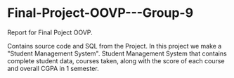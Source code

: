 # Final-Project-OOVP---Group-9
Report for Final Poject OOVP. 

Contains source code and SQL from the Project. In this project we make a "Student Management System". Student Management System that contains complete student data, courses taken, along with the score of each course and overall CGPA in 1 semester.
